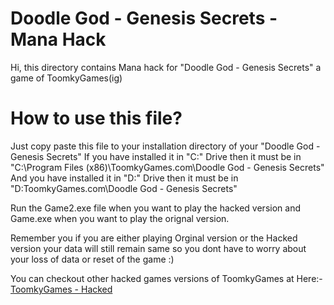 # Doodle God - Genesis Secrets - Mana Hack
Hi, this directory contains Mana hack for "Doodle God - Genesis Secrets" a game of ToomkyGames(ig)

# How to use this file?
Just copy paste this file to your installation directory of your "Doodle God - Genesis Secrets"
If you have installed it in "C:" Drive then it must be in "C:\Program Files (x86)\ToomkyGames.com\Doodle God - Genesis Secrets\"
And you have installed it in "D:" Drive then it must be in "D:ToomkyGames.com\Doodle God - Genesis Secrets\"

Run the Game2.exe file when you want to play the hacked version and Game.exe when you want to play the orignal version.

Remember you if you are either playing Orginal version or the Hacked version your data will still remain same so you dont have to worry about your loss of data or reset of the game :)

You can checkout other hacked games versions of ToomkyGames at Here:- [ToomkyGames - Hacked](https://github.com/Sudo-Hero/ToomkyGames.com-Hacked)
